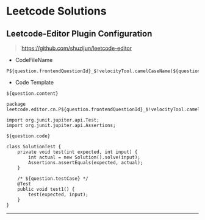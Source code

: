 # Leetcode Solutions

## Leetcode-Editor Plugin Configuration

> https://github.com/shuzijun/leetcode-editor

* CodeFileName

```shell script
P${question.frontendQuestionId}_$!velocityTool.camelCaseName(${question.titleSlug})/Solution
```

* Code Template

```text
${question.content}

package leetcode.editor.cn.P${question.frontendQuestionId}_$!velocityTool.camelCaseName(${question.titleSlug});

import org.junit.jupiter.api.Test;
import org.junit.jupiter.api.Assertions;

${question.code}

class SolutionTest {
    private void test(int expected, int input) {
        int actual = new Solution().solve(input);
        Assertions.assertEquals(expected, actual);
    }

    /* ${question.testCase} */
    @Test
    public void test1() {
        test(expected, input);
    }
}
```

---
